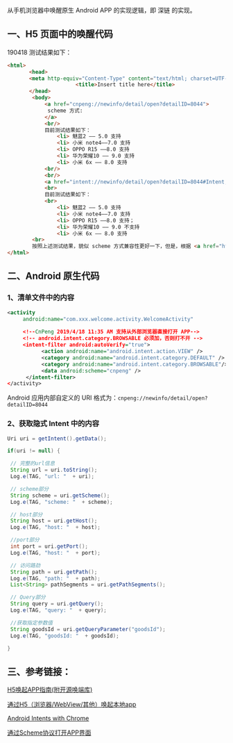 从手机浏览器中唤醒原生 Android APP 的实现逻辑，即 深链 的实现。


## 一、H5 页面中的唤醒代码

190418 测试结果如下：

```html
<html>
       <head>
       <meta http-equiv="Content-Type" content="text/html; charset=UTF-8"> 
                      <title>Insert title here</title>
       </head> 
        <body> 
			<a href="cnpeng://newinfo/detail/open?detailID=8044">
			 scheme 方式: 
			</a>
			<br/>
			目前测试结果如下：
				<li> 魅蓝2 —— 5.0 支持
				<li> 小米 note4——7.0 支持
				<li> OPPO R15 ——8.0 支持
				<li> 华为荣耀10 —— 9.0 支持 
				<li> 小米 6x —— 8.0 支持
			<br/>
			<br/>
			<a href="intent://newinfo/detail/open?detailID=8044#Intent;scheme=cnpeng;package=com.zjelite.antlinkercampus;S.browser_fallback_url=http%3A%2F%2www.antlinker.com%2down.html;end"> Intent 方式</a>
			<br>
			目前测试结果如下：
			<br>
				<li> 魅蓝2 —— 5.0 支持
				<li> 小米 note4——7.0 支持
				<li> OPPO R15 ——8.0 支持；
				<li> 华为荣耀10 —— 9.0 不支持 
				<li> 小米 6x —— 8.0 支持		
		<br>
		按照上述测试结果，貌似 scheme 方式兼容性更好一下，但是，根据 <a href="https://juejin.im/post/5b7efb2ee51d45388b6af96c#heading-18">https://juejin.im/post/5b7efb2ee51d45388b6af96c#heading-18</a>	 中描述，在部分浏览器中，scheme 方式可能会被屏蔽，并且如果 APP 未安装时需要自行处理重定向逻辑。	
</html>
```

## 二、Android 原生代码

### 1、清单文件中的内容

```xml
<activity
     android:name="com.xxx.welcome.activity.WelcomeActivity"
           
     <!--CnPeng 2019/4/18 11:35 AM 支持从外部浏览器直接打开 APP-->
     <!-- android.intent.category.BROWSABLE 必须加，否则打不开 -->
     <intent-filter android:autoVerify="true">
           <action android:name="android.intent.action.VIEW" />
           <category android:name="android.intent.category.DEFAULT" />
           <category android:name="android.intent.category.BROWSABLE"/>
           <data android:scheme="cnpeng" />
      </intent-filter>
</activity>
```

Android 应用内部自定义的 URI 格式为：`cnpeng://newinfo/detail/open?detailID=8044`

### 2、获取隐式 Intent 中的内容

```java
Uri uri = getIntent().getData();

if(uri != null) {

 // 完整的url信息
 String url = uri.toString();
 Log.e(TAG, "url: "  + uri);

 // scheme部分
 String scheme = uri.getScheme();
 Log.e(TAG, "scheme: "  + scheme);

 // host部分
 String host = uri.getHost();
 Log.e(TAG, "host: "  + host);

 //port部分
 int port = uri.getPort();
 Log.e(TAG, "host: "  + port);

 // 访问路劲
 String path = uri.getPath();
 Log.e(TAG, "path: "  + path);
 List<String> pathSegments = uri.getPathSegments();

 // Query部分
 String query = uri.getQuery();
 Log.e(TAG, "query: "  + query);

 //获取指定参数值
 String goodsId = uri.getQueryParameter("goodsId");
 Log.e(TAG, "goodsId: "  + goodsId);

}
```

## 三、参考链接：

[H5唤起APP指南(附开源唤端库)](https://juejin.im/post/5b7efb2ee51d45388b6af96c)

[通过H5（浏览器/WebView/其他）唤起本地app](https://blog.csdn.net/u014727709/article/details/78770422)

[Android Intents with Chrome](https://developer.chrome.com/multidevice/android/intents)

[通过Scheme协议打开APP界面](https://www.jianshu.com/p/57f79fc83233)